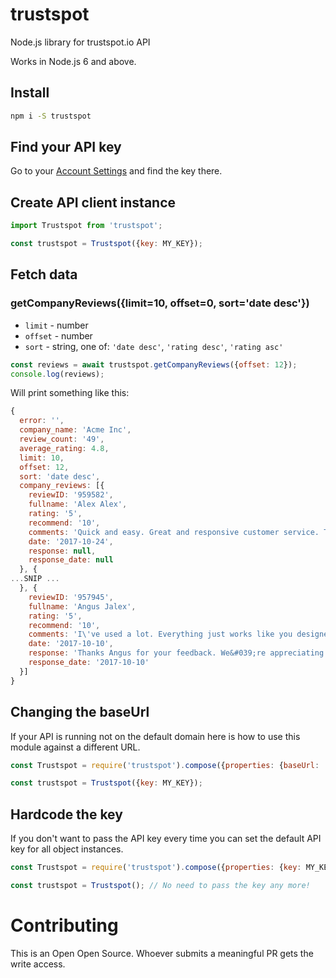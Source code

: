 # trustspot
Node.js library for trustspot.io API

Works in Node.js 6 and above.

## Install
```bash
npm i -S trustspot
```

## Find your API key

Go to your [Account Settings](https://trustspot.io/index.php/merchant/dashboard/settings) and find the key there.

## Create API client instance

```js
import Trustspot from 'trustspot';

const trustspot = Trustspot({key: MY_KEY});
```

## Fetch data

### getCompanyReviews({limit=10, offset=0, sort='date desc'})

* `limit` - number
* `offset` - number
* `sort` - string, one of: `'date desc'`, `'rating desc'`, `'rating asc'`

```js
const reviews = await trustspot.getCompanyReviews({offset: 12});
console.log(reviews);
```

Will print something like this:
```js
{
  error: '',
  company_name: 'Acme Inc',
  review_count: '49',
  average_rating: 4.8,
  limit: 10,
  offset: 12,
  sort: 'date desc',
  company_reviews: [{
    reviewID: '959582',
    fullname: 'Alex Alex',
    rating: '5',
    recommend: '10',
    comments: 'Quick and easy. Great and responsive customer service. They answered any questions I had in a timely manner.',
    date: '2017-10-24',
    response: null,
    response_date: null
  }, {
...SNIP ...
  }, {
    reviewID: '957945',
    fullname: 'Angus Jalex',
    rating: '5',
    recommend: '10',
    comments: 'I\'ve used a lot. Everything just works like you designed it just for yourself.',
    date: '2017-10-10',
    response: 'Thanks Angus for your feedback. We&#039;re appreciating your comments and hope to see you again soon.',
    response_date: '2017-10-10'
  }]
}
```

## Changing the baseUrl

If your API is running not on the default domain here is how to use this module against a different URL.

```js
const Trustspot = require('trustspot').compose({properties: {baseUrl: 'localhost:8081'}});

const trustspot = Trustspot({key: MY_KEY});
```

## Hardcode the key

If you don't want to pass the API key every time you can set the default API key for all object instances.

```js
const Trustspot = require('trustspot').compose({properties: {key: MY_KEY}});

const trustspot = Trustspot(); // No need to pass the key any more!
```

# Contributing

This is an Open Open Source. Whoever submits a meaningful PR gets the write access.
